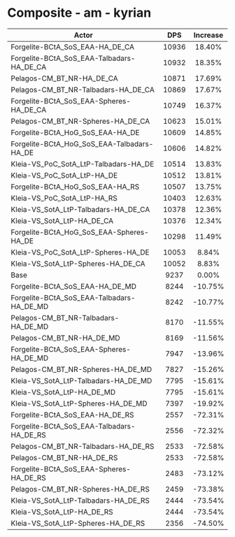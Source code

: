 # Composite - am - kyrian
| Actor | DPS | Increase |
|---|:---:|:---:|
|Forgelite-BCtA_SoS_EAA-HA_DE_CA|10936|18.40%|
|Forgelite-BCtA_SoS_EAA-Talbadars-HA_DE_CA|10932|18.35%|
|Pelagos-CM_BT_NR-HA_DE_CA|10871|17.69%|
|Pelagos-CM_BT_NR-Talbadars-HA_DE_CA|10869|17.67%|
|Forgelite-BCtA_SoS_EAA-Spheres-HA_DE_CA|10749|16.37%|
|Pelagos-CM_BT_NR-Spheres-HA_DE_CA|10623|15.01%|
|Forgelite-BCtA_HoG_SoS_EAA-HA_DE|10609|14.85%|
|Forgelite-BCtA_HoG_SoS_EAA-Talbadars-HA_DE|10606|14.82%|
|Kleia-VS_PoC_SotA_LtP-Talbadars-HA_DE|10514|13.83%|
|Kleia-VS_PoC_SotA_LtP-HA_DE|10512|13.81%|
|Forgelite-BCtA_HoG_SoS_EAA-HA_RS|10507|13.75%|
|Kleia-VS_PoC_SotA_LtP-HA_RS|10403|12.63%|
|Kleia-VS_SotA_LtP-Talbadars-HA_DE_CA|10378|12.36%|
|Kleia-VS_SotA_LtP-HA_DE_CA|10376|12.34%|
|Forgelite-BCtA_HoG_SoS_EAA-Spheres-HA_DE|10298|11.49%|
|Kleia-VS_PoC_SotA_LtP-Spheres-HA_DE|10053|8.84%|
|Kleia-VS_SotA_LtP-Spheres-HA_DE_CA|10052|8.83%|
|Base|9237|0.00%|
|Forgelite-BCtA_SoS_EAA-HA_DE_MD|8244|-10.75%|
|Forgelite-BCtA_SoS_EAA-Talbadars-HA_DE_MD|8242|-10.77%|
|Pelagos-CM_BT_NR-Talbadars-HA_DE_MD|8170|-11.55%|
|Pelagos-CM_BT_NR-HA_DE_MD|8169|-11.56%|
|Forgelite-BCtA_SoS_EAA-Spheres-HA_DE_MD|7947|-13.96%|
|Pelagos-CM_BT_NR-Spheres-HA_DE_MD|7827|-15.26%|
|Kleia-VS_SotA_LtP-Talbadars-HA_DE_MD|7795|-15.61%|
|Kleia-VS_SotA_LtP-HA_DE_MD|7795|-15.61%|
|Kleia-VS_SotA_LtP-Spheres-HA_DE_MD|7397|-19.92%|
|Forgelite-BCtA_SoS_EAA-HA_DE_RS|2557|-72.31%|
|Forgelite-BCtA_SoS_EAA-Talbadars-HA_DE_RS|2556|-72.32%|
|Pelagos-CM_BT_NR-Talbadars-HA_DE_RS|2533|-72.58%|
|Pelagos-CM_BT_NR-HA_DE_RS|2533|-72.58%|
|Forgelite-BCtA_SoS_EAA-Spheres-HA_DE_RS|2483|-73.12%|
|Pelagos-CM_BT_NR-Spheres-HA_DE_RS|2459|-73.38%|
|Kleia-VS_SotA_LtP-Talbadars-HA_DE_RS|2444|-73.54%|
|Kleia-VS_SotA_LtP-HA_DE_RS|2444|-73.54%|
|Kleia-VS_SotA_LtP-Spheres-HA_DE_RS|2356|-74.50%|
